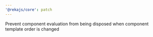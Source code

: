 ```yaml
---
'@rekajs/core': patch
---
```


Prevent component evaluation from being disposed when component template order is changed
